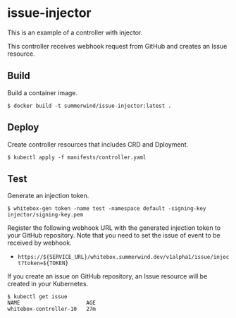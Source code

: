 # issue-injector

This is an example of a controller with injector.

This controller receives webhook request from GitHub and creates an Issue resource.

## Build

Build a container image.

```
$ docker build -t summerwind/issue-injector:latest .
```

## Deploy

Create controller resources that includes CRD and Dployment.

```
$ kubectl apply -f manifests/controller.yaml
```

## Test

Generate an injection token.

```
$ whitebox-gen token -name test -namespace default -signing-key injector/signing-key.pem
```

Register the following webhook URL with the generated injection token to your GitHub repository. Note that you need to set the issue of event to be received by webhook.

- `https://${SERVICE_URL}/whitebox.summerwind.dev/v1alpha1/issue/inject?token=${TOKEN}`

If you create an issue on GitHub repository, an Issue resource will be created in your Kubernetes.

```
$ kubectl get issue
NAME                     AGE
whitebox-controller-10   27m
```
